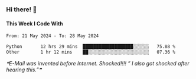 ### Hi there! 👋

#### This Week I Code With
<!--START_SECTION:waka-->

```txt
From: 21 May 2024 - To: 28 May 2024

Python       12 hrs 29 mins  ███████████████████░░░░░░   75.88 %
Other        1 hr 12 mins    ██░░░░░░░░░░░░░░░░░░░░░░░   07.36 %
```

<!--END_SECTION:waka-->

<!--STARTS_HERE_QUOTE_README-->
<i>❝E-Mail was invented before Internet. Shocked!!!! ” I also got shocked after hearing this.”❞</i>
<!--ENDS_HERE_QUOTE_README-->
